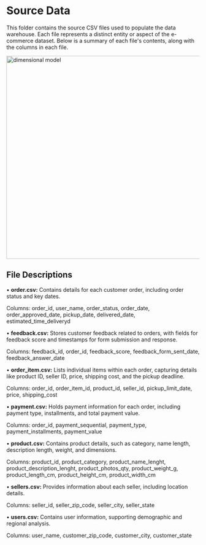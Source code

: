 # Source Data
This folder contains the source CSV files used to populate the data warehouse. Each file represents a distinct entity or aspect of the e-commerce dataset. Below is a summary of each file's contents, along with the columns in each file.

<img src="https://github.com/Mohamed-Abdelkarem/e-commerce-data-engineering-project-/blob/main/Source%20Data/source_data.png" alt="dimensional model" width="790" height="530">


## File Descriptions
•  **order.csv:**
Contains details for each customer order, including order status and key dates.

Columns: order_id, user_name, order_status, order_date, order_approved_date, pickup_date, delivered_date, estimated_time_deliveryd

•  **feedback.csv:**
Stores customer feedback related to orders, with fields for feedback score and timestamps for form submission and response.

Columns: feedback_id, order_id, feedback_score, feedback_form_sent_date, feedback_answer_date

•  **order_item.csv:**
Lists individual items within each order, capturing details like product ID, seller ID, price, shipping cost, and the pickup deadline.

Columns: order_id, order_item_id, product_id, seller_id, pickup_limit_date, price, shipping_cost

•  **payment.csv:**
Holds payment information for each order, including payment type, installments, and total payment value.

Columns: order_id, payment_sequential, payment_type, payment_installments, payment_value

•  **product.csv:**
Contains product details, such as category, name length, description length, weight, and dimensions.

Columns: product_id, product_category, product_name_lenght, product_description_lenght, product_photos_qty, product_weight_g, product_length_cm, product_height_cm, product_width_cm

•  **sellers.csv:**
Provides information about each seller, including location details.

Columns: seller_id, seller_zip_code, seller_city, seller_state

•  **users.csv:**
Contains user information, supporting demographic and regional analysis.

Columns: user_name, customer_zip_code, customer_city, customer_state
